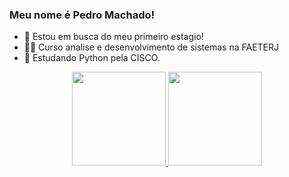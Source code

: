 ### Meu nome é Pedro Machado!


- 🔭 Estou em busca do meu primeiro estagio!
- 👨‍🎓 Curso analise e desenvolvimento de sistemas na FAETERJ
- 🌱 Estudando Python pela CISCO.

<div align="center">
  <a href="https://github.com/Pedro-xexa">
  <img height=150em" src="https://github-readme-stats.vercel.app/api?username=Pedro-xexa&show_icons=true&theme=dark&include_all_commits=true&count_private=false"/>
  <img height="150em" src="https://github-readme-stats.vercel.app/api/top-langs/?username=Pedro-xexa&layout=compact&langs_count=2&theme=dark"/>
</div>
